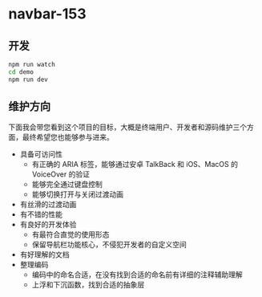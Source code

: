 # navbar-153

## 开发

```bash
npm run watch
cd demo
npm run dev
```

## 维护方向

下面我会带您看到这个项目的目标，大概是终端用户、开发者和源码维护三个方面，最终希望您也能够参与进来。

- 具备可访问性
  - 有正确的 ARIA 标签，能够通过安卓 TalkBack 和 iOS、MacOS 的 VoiceOver 的验证
  - 能够完全通过键盘控制
  - 能够切换打开与关闭过渡动画
- 有丝滑的过渡动画
- 有不错的性能
- 有良好的开发体验
  - 有最符合直觉的使用形态
  - 保留导航栏功能核心，不侵犯开发者的自定义空间
- 有好理解的文档
- 整理编码
  - 编码中的命名合适，在没有找到合适的命名前有详细的注释辅助理解
  - 上浮和下沉函数，找到合适的抽象层